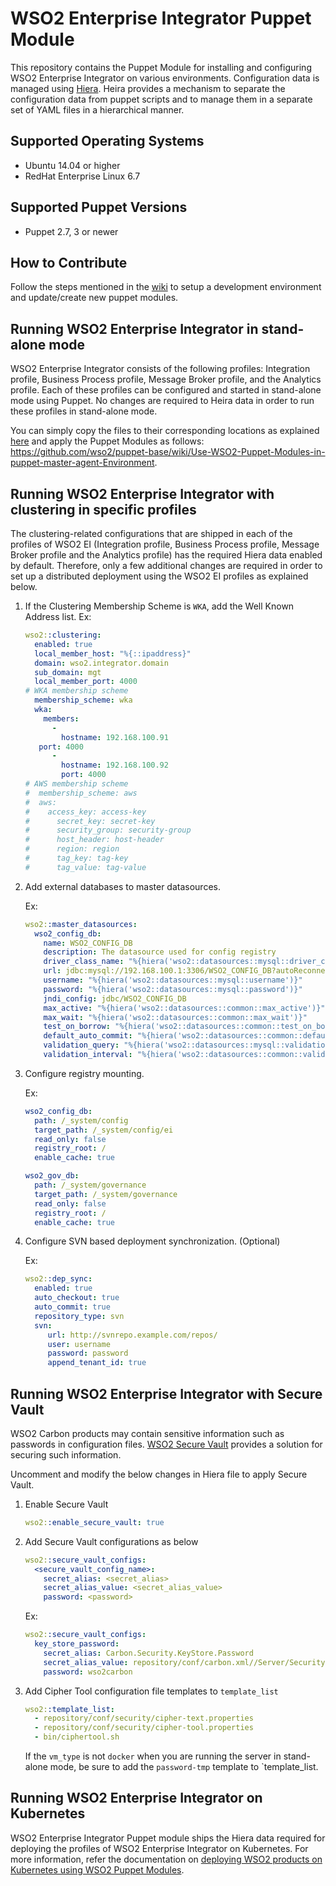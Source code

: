 # WSO2 Enterprise Integrator Puppet Module

This repository contains the Puppet Module for installing and configuring WSO2 Enterprise Integrator on various environments. Configuration data is managed using [Hiera](http://docs.puppetlabs.com/hiera/1/). Heira provides a mechanism to separate the configuration data from puppet scripts and to manage them in a separate set of YAML files in a hierarchical manner.

## Supported Operating Systems

- Ubuntu 14.04 or higher
- RedHat Enterprise Linux 6.7

## Supported Puppet Versions

- Puppet 2.7, 3 or newer

## How to Contribute
Follow the steps mentioned in the [wiki](https://github.com/wso2/puppet-base/wiki) to setup a development environment and update/create new puppet modules.

## Running WSO2 Enterprise Integrator in stand-alone mode
WSO2 Enterprise Integrator consists of the following profiles: Integration profile, Business Process profile, Message Broker profile, and the Analytics profile. Each of these profiles can be configured and started in stand-alone mode using Puppet. No changes are required to Heira data in order to run these profiles in stand-alone mode.

You can simply copy the files to their corresponding locations as explained [here](https://github.com/wso2/puppet-base/wiki) and apply the Puppet Modules as follows: https://github.com/wso2/puppet-base/wiki/Use-WSO2-Puppet-Modules-in-puppet-master-agent-Environment.

## Running WSO2 Enterprise Integrator with clustering in specific profiles

The clustering-related configurations that are shipped in each of the profiles of WSO2 EI (Integration profile, Business Process profile, Message Broker profile and the Analytics profile) has the required Hiera data enabled by default. Therefore, only a few additional changes are required in order to set up a distributed deployment using the WSO2 EI profiles as explained below.


1. If the Clustering Membership Scheme is `WKA`, add the Well Known Address list.
   Ex:
    ```yaml
    wso2::clustering:
      enabled: true
      local_member_host: "%{::ipaddress}"
      domain: wso2.integrator.domain
      sub_domain: mgt
      local_member_port: 4000
    # WKA membership scheme
      membership_scheme: wka
      wka:
        members:
          -
            hostname: 192.168.100.91
	   port: 4000
          -
            hostname: 192.168.100.92
            port: 4000
    # AWS membership scheme
    #  membership_scheme: aws
    #  aws:
    #    access_key: access-key
    #      secret_key: secret-key
    #      security_group: security-group 
    #      host_header: host-header
    #      region: region
    #      tag_key: tag-key
    #      tag_value: tag-value
    ```

2. Add external databases to master datasources.

   Ex:
    ```yaml
    wso2::master_datasources:
      wso2_config_db:
        name: WSO2_CONFIG_DB
        description: The datasource used for config registry
        driver_class_name: "%{hiera('wso2::datasources::mysql::driver_class_name')}"
        url: jdbc:mysql://192.168.100.1:3306/WSO2_CONFIG_DB?autoReconnect=true
        username: "%{hiera('wso2::datasources::mysql::username')}"
        password: "%{hiera('wso2::datasources::mysql::password')}"
        jndi_config: jdbc/WSO2_CONFIG_DB
        max_active: "%{hiera('wso2::datasources::common::max_active')}"
        max_wait: "%{hiera('wso2::datasources::common::max_wait')}"
        test_on_borrow: "%{hiera('wso2::datasources::common::test_on_borrow')}"
        default_auto_commit: "%{hiera('wso2::datasources::common::default_auto_commit')}"
        validation_query: "%{hiera('wso2::datasources::mysql::validation_query')}"
        validation_interval: "%{hiera('wso2::datasources::common::validation_interval')}"

    ```
3. Configure registry mounting.

   Ex:
    ```yaml
    wso2_config_db:
      path: /_system/config
      target_path: /_system/config/ei
      read_only: false
      registry_root: /
      enable_cache: true

    wso2_gov_db:
      path: /_system/governance
      target_path: /_system/governance
      read_only: false
      registry_root: /
      enable_cache: true
    ```

4. Configure SVN based deployment synchronization. (Optional)

    Ex:
     ```yaml
    wso2::dep_sync:
       enabled: true
       auto_checkout: true
       auto_commit: true
       repository_type: svn
       svn:
          url: http://svnrepo.example.com/repos/
          user: username
          password: password
          append_tenant_id: true
     ```

## Running WSO2 Enterprise Integrator with Secure Vault
WSO2 Carbon products may contain sensitive information such as passwords in configuration files. [WSO2 Secure Vault](https://docs.wso2.com/display/Carbon444/Securing+Passwords+in+Configuration+Files) provides a solution for securing such information.

Uncomment and modify the below changes in Hiera file to apply Secure Vault.

1. Enable Secure Vault

    ```yaml
    wso2::enable_secure_vault: true
    ```

2. Add Secure Vault configurations as below

    ```yaml
    wso2::secure_vault_configs:
      <secure_vault_config_name>:
        secret_alias: <secret_alias>
        secret_alias_value: <secret_alias_value>
        password: <password>
    ```

    Ex:
    ```yaml
    wso2::secure_vault_configs:
      key_store_password:
        secret_alias: Carbon.Security.KeyStore.Password
        secret_alias_value: repository/conf/carbon.xml//Server/Security/KeyStore/Password,false
        password: wso2carbon
    ```
3. Add Cipher Tool configuration file templates to `template_list`

    ```yaml
    wso2::template_list:
      - repository/conf/security/cipher-text.properties
      - repository/conf/security/cipher-tool.properties
      - bin/ciphertool.sh
    ```

     If the `vm_type` is not `docker` when you are running the server in stand-alone mode, be sure to add the `password-tmp` template to `template_list.


## Running WSO2 Enterprise Integrator on Kubernetes
WSO2 Enterprise Integrator Puppet module ships the Hiera data required for deploying the profiles of WSO2 Enterprise Integrator on Kubernetes. For more information, refer the documentation on [deploying WSO2 products on Kubernetes using WSO2 Puppet Modules](https://docs.wso2.com/display/PM210/Deploying+WSO2+Products+on+Kubernetes+Using+WSO2+Puppet+Modules).
